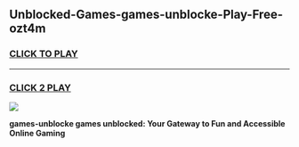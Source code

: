 
## Unblocked-Games-games-unblocke-Play-Free-ozt4m
<h3>
<a href="https://premium76.site?title=games-unblocke&ref=18A1">CLICK TO PLAY</a></h3>
<hr>

<h3>
<a href="https://premium76.site?title=games-unblocke&ref=18A1">CLICK 2 PLAY</a>
  
</h3>

<a href="https://premium76.site?title=games-unblocke&ref=18A1"><img src="https://clearcache.store/games.png"></a>


**games-unblocke games unblocked: Your Gateway to Fun and Accessible Online Gaming**
